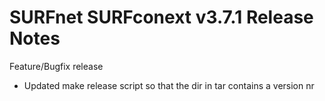 # SURFnet SURFconext v3.7.1 Release Notes #

Feature/Bugfix release
* Updated make release script so that the dir in tar contains a version nr